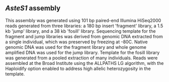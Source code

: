 *AsteS1* assembly
-----------------

This assembly was generated using 101 bp paired-end Illumina HiSeq2000
reads generated from three libraries: a 180 bp insert 'fragment'
library, a 1.5 kb 'jump' library, and a 38 kb 'fosill' library.
Sequencing template for the fragment and jump libraries was derived from
genomic DNA extracted from a single individual, which was preserved by
freezing at -80C. Native genomic DNA was used for the fragment library
and whole genome amplified DNA was used for the jump library. Template
for the fosill library was generated from a pooled extraction of many
individuals. Reads were assembled at the Broad Institute using the
ALLPATHS LG algorithm, with the Haploidify option enabled to address
high allelic heterozygosity in the template.
